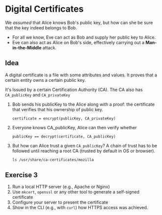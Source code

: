 # Digital Certificates

We *assumed* that Alice knows Bob's public key, but how can she be sure that the key indeed belongs to Bob.

- For all we know, Eve can act as Bob and supply her public key to Alice.
- Eve can also act as Alice on Bob's side, effectively carrying out a **Man-in-the-Middle** attack.

## Idea

A digital certificate is a file with some attributes and values. It proves that a certain entity owns a certain public key.

It's Issued by a certain Certification Authority (CA). The CA also has `CA_publicKey` and `CA_privateKey`

1. Bob sends his publicKey to the Alice along with a proof: the certificate that verifies that his ownership of public key.

   ```
   certificate = encrypt(publicKey, CA_privateKey)
   ```

2. Everyone knows CA_publicKey, Alice can then verify whether

   ```
   publicKey == decrypt(certificate, CA_publicKey)
   ```

3. But how can Alice trust a given `CA_publicKey`? A chain of trust has to be followed until reaching a root CA (trusted by default in OS or browser).

   ```bash
   ls /usr/share/ca-certificates/mozilla
   ```

## Exercise 3

1. Run a local HTTP server (e.g., Apache or Nginx)
2. Use `mkcert`, `openssl` or any other tool to generate a self-signed certificate
3. Configure your server to present the certificate
4. Show in the CLI (e.g., with `curl`) how HTTPS access was achieved.
